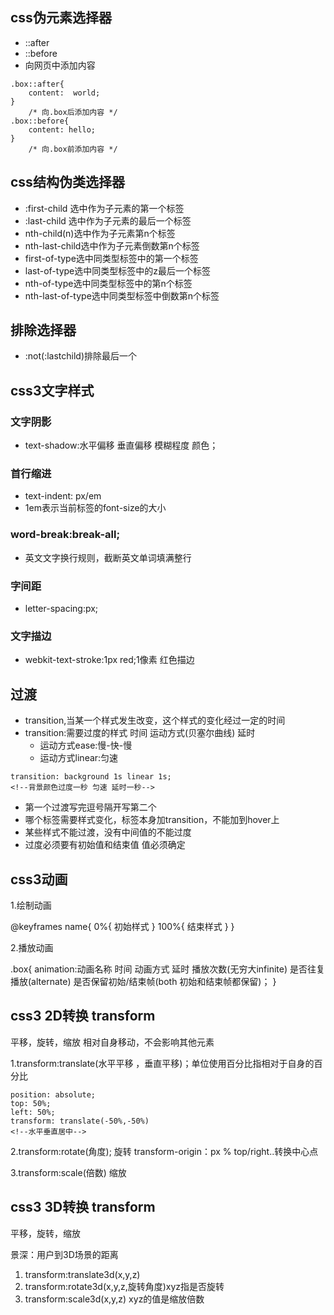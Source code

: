 ##  css伪元素选择器
* ::after
* ::before
* 向网页中添加内容
```
.box::after{
    content:  world;
}
    /* 向.box后添加内容 */
.box::before{
    content: hello;
}
    /* 向.box前添加内容 */
```
## css结构伪类选择器
* :first-child 选中作为子元素的第一个标签
* :last-child
选中作为子元素的最后一个标签
* nth-child(n)选中作为子元素第n个标签
* nth-last-child选中作为子元素倒数第n个标签
* first-of-type选中同类型标签中的第一个标签
* last-of-type选中同类型标签中的z最后一个标签
* nth-of-type选中同类型标签中的第n个标签
* nth-last-of-type选中同类型标签中倒数第n个标签

## 排除选择器
* :not(:lastchild)排除最后一个

## css3文字样式
### 文字阴影
* text-shadow:水平偏移 垂直偏移 模糊程度 颜色；

### 首行缩进
* text-indent: px/em
* 1em表示当前标签的font-size的大小

### word-break:break-all;
* 英文文字换行规则，截断英文单词填满整行

### 字间距
* letter-spacing:px;

### 文字描边
* webkit-text-stroke:1px red;1像素 红色描边

## 过渡
* transition,当某一个样式发生改变，这个样式的变化经过一定的时间
* transition:需要过度的样式 时间 运动方式(贝塞尔曲线) 延时
    * 运动方式ease:慢-快-慢
    * 运动方式linear:匀速
```
transition: background 1s linear 1s;
<!--背景颜色过度一秒 匀速 延时一秒-->
```
* 第一个过渡写完逗号隔开写第二个
* 哪个标签需要样式变化，标签本身加transition，不能加到hover上
* 某些样式不能过渡，没有中间值的不能过度
* 过度必须要有初始值和结束值 值必须确定

## css3动画
1.绘制动画

@keyframes name{
    0%{
        初始样式
    }
    100%{
        结束样式
    }
}

2.播放动画

.box{
    animation:动画名称 时间 动画方式 延时 播放次数(无穷大infinite) 是否往复播放(alternate) 是否保留初始/结束帧(both 初始和结束帧都保留)；
}

## css3 2D转换 transform
平移，旋转，缩放
相对自身移动，不会影响其他元素

1.transform:translate(水平平移 ，垂直平移)；单位使用百分比指相对于自身的百分比
```
position: absolute;
top: 50%;
left: 50%;
transform: translate(-50%,-50%)
<!--水平垂直居中-->
```

2.transform:rotate(角度);       旋转  transform-origin：px % top/right..转换中心点

3.transform:scale(倍数)   缩放


## css3 3D转换  transform
平移，旋转，缩放

景深：用户到3D场景的距离

1. transform:translate3d(x,y,z)
2. transform:rotate3d(x,y,z,旋转角度)xyz指是否旋转
3. transform:scale3d(x,y,z)   xyz的值是缩放倍数

